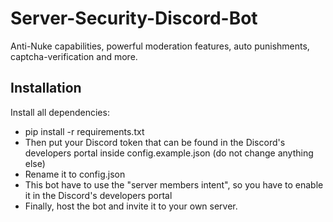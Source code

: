 # Server-Security-Discord-Bot
Anti-Nuke capabilities, powerful moderation features, auto punishments, captcha-verification and more.


## Installation
Install all dependencies:
* pip install -r requirements.txt
* Then put your Discord token that can be found in the Discord's developers portal inside config.example.json (do not change anything else)
* Rename it to config.json
* This bot have to use the "server members intent", so you have to enable it in the Discord's developers portal
* Finally, host the bot and invite it to your own server.
